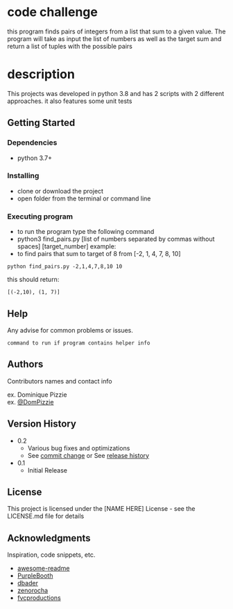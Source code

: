 # code challenge

this program finds pairs of integers from a list that
sum to a given value. The program will take as input the list of numbers as
well as the target sum and return a list of tuples with the possible pairs

# description
This projects was developed in python 3.8 and has 2 scripts with 2 different approaches.
it also features some unit tests

## Getting Started

### Dependencies

* python 3.7+

### Installing

* clone or download the project
* open folder from the terminal or command line

### Executing program

* to run the program type the following command
* python3 find_pairs.py [list of numbers separated by commas without spaces] [target_number]
example:
* to find pairs that sum to target of 8 from [-2, 1, 4, 7, 8, 10]
```
python find_pairs.py -2,1,4,7,8,10 10
```
this should return:
```
[(-2,10), (1, 7)]
```

## Help

Any advise for common problems or issues.
```
command to run if program contains helper info
```

## Authors

Contributors names and contact info

ex. Dominique Pizzie  
ex. [@DomPizzie](https://twitter.com/dompizzie)

## Version History

* 0.2
    * Various bug fixes and optimizations
    * See [commit change]() or See [release history]()
* 0.1
    * Initial Release

## License

This project is licensed under the [NAME HERE] License - see the LICENSE.md file for details

## Acknowledgments

Inspiration, code snippets, etc.
* [awesome-readme](https://github.com/matiassingers/awesome-readme)
* [PurpleBooth](https://gist.github.com/PurpleBooth/109311bb0361f32d87a2)
* [dbader](https://github.com/dbader/readme-template)
* [zenorocha](https://gist.github.com/zenorocha/4526327)
* [fvcproductions](https://gist.github.com/fvcproductions/1bfc2d4aecb01a834b46)